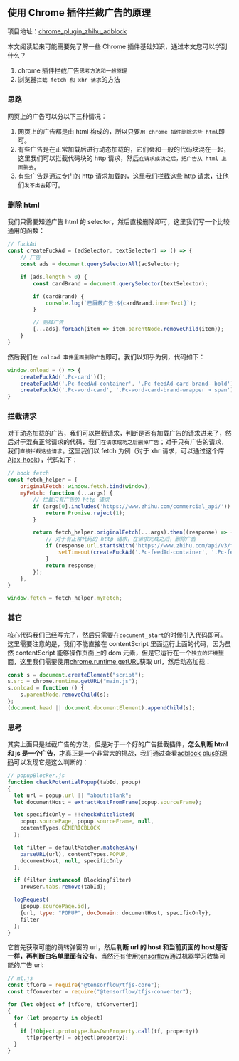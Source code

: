 ## 使用 Chrome 插件拦截广告的原理

项目地址：[chrome_plugin_zhihu_adblock](https://github.com/sishenhei7/chrome_plugin_zhihu_adblock)

本文阅读起来可能需要先了解一些 Chrome 插件基础知识，通过本文您可以学到什么？

1. chrome 插件拦截广告```思考方法和一般原理```
2. 浏览器```拦截 fetch 和 xhr 请求```的方法

### 思路

网页上的广告可以分以下三种情况：

1. 网页上的广告都是由 html 构成的，所以只要```用 chrome 插件删除这些 html```即可。
2. 有些广告是在正常加载后进行动态加载的，它们会和一般的代码块混在一起，这里我们可以拦截代码块的 http 请求，然后```在请求成功之后，把广告从 html 上面删去```。
3. 有些广告是通过专门的 http 请求加载的，这里我们拦截这些 http 请求，让他们```发不出去```即可。

### 删除 html

我们只需要知道广告 html 的 selector，然后直接删除即可，这里我们写一个比较通用的函数：

```js
// fuckAd
const createFuckAd = (adSelector, textSelector) => () => {
    // 广告
    const ads = document.querySelectorAll(adSelector);

    if (ads.length > 0) {
        const cardBrand = document.querySelector(textSelector);

        if (cardBrand) {
            console.log(`已屏蔽广告:${cardBrand.innerText}`);
        }

        // 删掉广告
        [...ads].forEach(item => item.parentNode.removeChild(item));
    }
}
```

然后我们```在 onload 事件里面删除广告```即可。我们以知乎为例，代码如下：

```js
window.onload = () => {
    createFuckAd('.Pc-card')();
    createFuckAd('.Pc-feedAd-container', '.Pc-feedAd-card-brand--bold')();
    createFuckAd('.Pc-word-card', '.Pc-word-card-brand-wrapper > span')();
}
```

### 拦截请求

对于动态加载的广告，我们可以拦截请求，判断是否有加载广告的请求进来了，然后对于混有正常请求的代码，我们```在请求成功之后删掉广告```；对于只有广告的请求，我们```直接拦截这些请求```。这里我们以 fetch 为例（对于 xhr 请求，可以通过这个库[Ajax-hook](https://github.com/wendux/Ajax-hook)），代码如下：

```js
// hook fetch
const fetch_helper = {
    originalFetch: window.fetch.bind(window),
    myFetch: function (...args) {
        // 拦截只有广告的 http 请求
        if (args[0].includes('https://www.zhihu.com/commercial_api/')) {
            return Promise.reject(1);
        }

        return fetch_helper.originalFetch(...args).then((response) => {
            // 对于有正常代码的 http 请求，在请求完成之后，删除广告
            if (response.url.startsWith('https://www.zhihu.com/api/v3/feed/topstory/recommend?')) {
                setTimeout(createFuckAd('.Pc-feedAd-container', '.Pc-feedAd-card-brand--bold'), 188);
            }
            return response;
        });
    },
}

window.fetch = fetch_helper.myFetch;
```

### 其它

核心代码我们已经写完了，然后只需要在```document_start```的时候引入代码即可。这里需要注意的是，我们不能直接在 contentScript 里面运行上面的代码，因为虽然 contentScript 能够操作页面上的 dom 元素，但是它运行在一个```独立的环境```里面，这里我们需要使用[chrome.runtime.getURL](https://developer.chrome.com/extensions/runtime#method-getURL)获取 url，然后动态加载：

```js
const s = document.createElement("script");
s.src = chrome.runtime.getURL("main.js");
s.onload = function () {
    s.parentNode.removeChild(s);
};
(document.head || document.documentElement).appendChild(s);
```

### 思考

其实上面只是拦截广告的方法，但是对于一个好的广告拦截插件，**怎么判断 html 和 js 是一个广告**，才真正是一个非常大的挑战，我们通过查看[adblock plus的源码](https://github.com/adblockplus/adblockpluschrome/tree/20d522a45dcce3328d2f6a1a507b81d19bd1a820/lib)可以发现它是这么判断的：

```js
// popupBlocker.js
function checkPotentialPopup(tabId, popup)
{
  let url = popup.url || "about:blank";
  let documentHost = extractHostFromFrame(popup.sourceFrame);

  let specificOnly = !!checkWhitelisted(
    popup.sourcePage, popup.sourceFrame, null,
    contentTypes.GENERICBLOCK
  );

  let filter = defaultMatcher.matchesAny(
    parseURL(url), contentTypes.POPUP,
    documentHost, null, specificOnly
  );

  if (filter instanceof BlockingFilter)
    browser.tabs.remove(tabId);

  logRequest(
    [popup.sourcePage.id],
    {url, type: "POPUP", docDomain: documentHost, specificOnly},
    filter
  );
}
```

它首先获取可能的跳转弹窗的 url，然后**判断 url 的 host 和当前页面的 host是否一样，再判断白名单里面有没有**。当然还有使用[tensorflow](https://github.com/tensorflow/tensorflow)通过机器学习收集可能的广告 url:

```js
// ml.js
const tfCore = require("@tensorflow/tfjs-core");
const tfConverter = require("@tensorflow/tfjs-converter");

for (let object of [tfCore, tfConverter])
{
  for (let property in object)
  {
    if (!Object.prototype.hasOwnProperty.call(tf, property))
      tf[property] = object[property];
  }
}
```
